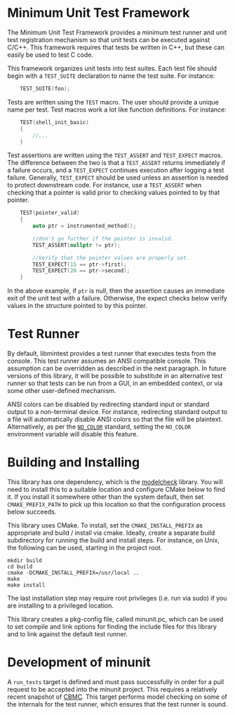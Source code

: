 Minimum Unit Test Framework
===========================

The Minimum Unit Test Framework provides a minimum test runner and unit test
registration mechanism so that unit tests can be executed against C/C++.  This
framework requires that tests be written in C++, but these can easily be used to
test C code.

This framework organizes unit tests into test suites.  Each test file should
begin with a `TEST_SUITE` declaration to name the test suite.  For instance:

```c++
    TEST_SUITE(foo);
```

Tests are written using the `TEST` macro.  The user should provide a unique name
per test.  Test macros work a lot like function definitions.  For instance:

```c++
    TEST(shell_init_basic)
    {
        //...
    }
```

Test assertions are written using the `TEST_ASSERT` and `TEST_EXPECT` macros.
The difference between the two is that a `TEST_ASSERT` returns immediately if a
failure occurs, and a `TEST_EXPECT` continues execution after logging a test
failure.  Generally, `TEST_EXPECT` should be used unless an assertion is needed
to protect downstream code.  For instance, use a `TEST_ASSERT` when checking
that a pointer is valid prior to checking values pointed to by that pointer.

```c++
    TEST(pointer_valid)
    {
        auto ptr = instrumented_method();

        //don't go further if the pointer is invalid.
        TEST_ASSERT(nullptr != ptr);

        //Verify that the pointer values are properly set.
        TEST_EXPECT(15 == ptr->first);
        TEST_EXPECT(20 == ptr->second);
    }
```

In the above example, if `ptr` is null, then the assertion causes an immediate
exit of the unit test with a failure.  Otherwise, the expect checks below verify
values in the structure pointed to by this pointer.

Test Runner
===========

By default, libmintest provides a test runner that executes tests from the
console.  This test runner assumes an ANSI compatible console.  This assumption
can be overridden as described in the next paragraph.  In future versions of
this library, it will be possible to substitute in an alternative test runner so
that tests can be run from a GUI, in an embedded context, or via some other
user-defined mechanism.

ANSI colors can be disabled by redirecting standard input or standard output to
a non-terminal device.  For instance, redirecting standard output to a file will
automatically disable ANSI colors so that the file will be plaintext.
Alternatively, as per the [`NO_COLOR`][no-color-org] standard, setting the
`NO_COLOR` environment variable will disable this feature.

[no-color-org]: https://no-color.org

Building and Installing
=======================

This library has one dependency, which is the [modelcheck][modelcheck-lib]
library.  You will need to install this to a suitable location and configure
CMake below to find it.  If you install it somewhere other than the system
default, then set `CMAKE_PREFIX_PATH` to pick up this location so that the
configuration process below succeeds.

[modelcheck-lib]: https://github.com/nanolith/modelcheck

This library uses CMake.  To install, set the `CMAKE_INSTALL_PREFIX` as
appropriate and build / install via cmake.  Ideally, create a separate build
subdirectory for running the build and install steps.  For instance, on Unix,
the following can be used, starting in the project root.

    mkdir build
    cd build
    cmake -DCMAKE_INSTALL_PREFIX=/usr/local ..
    make
    make install

The last installation step may require root privileges (i.e. run via sudo) if
you are installing to a privileged location.

This library creates a pkg-config file, called minunit.pc, which can be used to
set compile and link options for finding the include files for this library and
to link against the default test runner.

Development of minunit
======================

A `run_tests` target is defined and must pass successfully in order for a pull
request to be accepted into the minunit project.  This requires a relatively
recent snapshot of [CBMC][cbmc-github].  This target performs model checking on
some of the internals for the test runner, which ensures that the test runner is
sound.

[cbmc-github]: https://github.com/diffblue/cbmc
